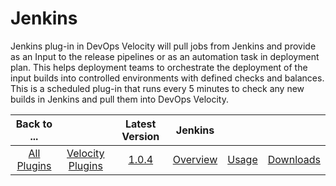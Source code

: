 
# Jenkins

Jenkins plug-in in DevOps Velocity will pull jobs from Jenkins and provide as an Input to the release pipelines or as an automation task in deployment plan. This helps deployment teams to orchestrate the deployment of the input builds into controlled environments with defined checks and balances. This is a scheduled plug-in that runs every 5 minutes to check any new builds in Jenkins and pull them into DevOps Velocity.

|Back to ...||Latest Version|Jenkins|||
| :---: | :---: | :---: | :---: | :---: | :---: |
|[All Plugins](../../index.md)|[Velocity Plugins](../README.md)|[1.0.4](https://raw.githubusercontent.com/UrbanCode/IBM-UCV-PLUGINS/main/files/ucv-ext-jenkins/ucv-ext-jenkins:1.0.4.tar.7z.001)|[Overview](overview.md)|[Usage](usage.md)|[Downloads](downloads.md)|

